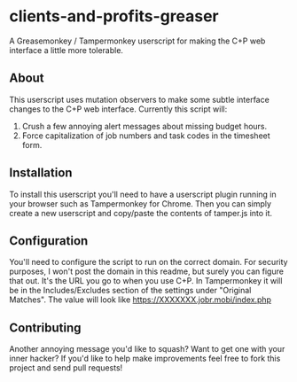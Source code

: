 # clients-and-profits-greaser
A Greasemonkey / Tampermonkey userscript for making the C+P web interface a little more tolerable.

## About
This userscript uses mutation observers to make some subtle interface changes to the C+P web interface.  Currently this script will:

1. Crush a few annoying alert messages about missing budget hours.
2. Force capitalization of job numbers and task codes in the timesheet form.

## Installation
To install this userscript you'll need to have a userscript plugin running in your browser such as Tampermonkey for Chrome. Then you can simply create a new userscript and copy/paste the contents of tamper.js into it.

## Configuration
You'll need to configure the script to run on the correct domain.  For security purposes, I won't post the domain in this readme, but surely you can figure that out.  It's the URL you go to when you use C+P.  In Tampermonkey it will be in the Includes/Excludes section of the settings under "Original Matches".  The value will look like https://XXXXXXX.jobr.mobi/index.php

## Contributing
Another annoying message you'd like to squash? Want to get one with your inner hacker? If you'd like to help make improvements feel free to fork this project and send pull requests!
